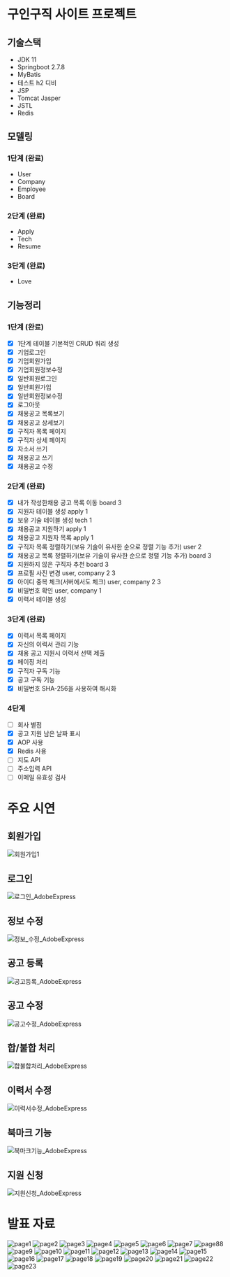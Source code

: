 # 구인구직 사이트 프로젝트

## 기술스택
- JDK 11
- Springboot 2.7.8
- MyBatis
- 테스트 h2 디비
- JSP
- Tomcat Jasper
- JSTL
- Redis

## 모델링
### 1단계 (완료)
- User
- Company
- Employee
- Board
### 2단계 (완료)
- Apply
- Tech
- Resume
### 3단계 (완료)
- Love

## 기능정리
### 1단계 (완료)
- [x]  1단계 테이블 기본적인 CRUD 쿼리 생성
- [x]  기업로그인
- [x]  기업회원가입
- [x]  기업회원정보수정
- [x]  일반회원로그인
- [x]  일반회원가입
- [x]  일반회원정보수정
- [x]  로그아웃
- [x]  채용공고 목록보기
- [x]  채용공고 상세보기
- [x]  구직자 목록 페이지
- [x]  구직자 상세 페이지
- [x]  자소서 쓰기
- [x]  채용공고 쓰기
- [x]  채용공고 수정
### 2단계 (완료)
- [x]  내가 작성한채용 공고 목록 이동 board 3
- [x]  지원자 테이블 생성 apply 1
- [x]  보유 기술 테이블 생성 tech 1
- [x]  채용공고 지원하기 apply 1
- [x]  채용공고 지원자 목록 apply 1
- [x]  구직자 목록 정렬하기(보유 기술이 유사한 순으로 정렬 기능 추가) user 2
- [x]  채용공고 목록 정렬하기(보유 기술이 유사한 순으로 정렬 기능 추가) board 3
- [x]  지원하지 않은 구직자 추천 board 3
- [x]  프로필 사진 변경 user, company 2 3
- [x]  아이디 중복 체크(서버에서도 체크) user, company 2 3
- [x]  비밀번호 확인 user, company 1
- [x]  이력서 테이블 생성
### 3단계 (완료)
- [x]  이력서 목록 페이지
- [x]  자신의 이력서 관리 기능
- [x]  채용 공고 지원시 이력서 선택 제출
- [x]  페이징 처리
- [x]  구직자 구독 기능
- [x]  공고 구독 기능
- [x]  비밀번호 SHA-256을 사용하여 해시화
### 4단계
- [ ]  회사 별점
- [x]  공고 지원 남은 날짜 표시
- [x]  AOP 사용
- [x]  Redis 사용
- [ ]  지도 API
- [ ]  주소입력 API
- [ ]  이메일 유효성 검사

# 주요 시연
## 회원가입
![회원가입1](https://user-images.githubusercontent.com/118786401/232196774-ce324eb5-a4ad-4ccb-9625-7efee63358be.gif)

## 로그인
![로그인_AdobeExpress](https://user-images.githubusercontent.com/118786401/232196800-63bdc0d9-8105-4d73-bdfb-415671233e58.gif)

## 정보 수정
![정보_수정_AdobeExpress](https://user-images.githubusercontent.com/118786401/232197009-9506d2dd-76a3-4fb9-a79a-9628d0bb4915.gif)

## 공고 등록
![공고등록_AdobeExpress](https://user-images.githubusercontent.com/118786401/232197289-130ae8d7-6e8f-4c44-9630-da7e25ce3a2c.gif)

## 공고 수정
![공고수정_AdobeExpress](https://user-images.githubusercontent.com/118786401/232196858-0efeff8d-e712-4da9-ba04-49928368c337.gif)

## 합/불합 처리
![합불합처리_AdobeExpress](https://user-images.githubusercontent.com/118786401/232196960-48e85d02-6823-4b2e-846e-4f1dbc1eef4b.gif)

## 이력서 수정
![이력서수정_AdobeExpress](https://user-images.githubusercontent.com/118786401/232197020-1a5a3c0e-8450-47b8-8f1b-a9690686c125.gif)

## 북마크 기능
![북마크기능_AdobeExpress](https://user-images.githubusercontent.com/118786401/232197051-eff2c37a-1329-42a3-9770-018d12fcb8fa.gif)

## 지원 신청
![지원신청_AdobeExpress](https://user-images.githubusercontent.com/118786401/232197063-5dad2ed8-8a93-45b7-acb1-d12f96c3a983.gif)

# 발표 자료

![page1](https://user-images.githubusercontent.com/118786401/232197082-f4d0cd48-1ec2-4a8a-8b46-49896aaa70ef.png)
![page2](https://user-images.githubusercontent.com/118786401/232197085-b923576e-0314-46b1-8615-1d8a3028deb9.png)
![page3](https://user-images.githubusercontent.com/118786401/232197087-f68e0fcb-2422-4aab-8025-814fb88a42c0.png)
![page4](https://user-images.githubusercontent.com/118786401/232197088-98bed8de-d63a-4f6f-a682-f1afe2e6d8f6.png)
![page5](https://user-images.githubusercontent.com/118786401/232197089-170eb0cb-7c91-4e4d-8b38-3da644c60e5b.png)
![page6](https://user-images.githubusercontent.com/118786401/232197094-91b5b530-a735-4300-953e-696a23a36348.png)
![page7](https://user-images.githubusercontent.com/118786401/232197095-59ada3af-7181-4f0b-8850-09e572557325.png)
![page88](https://user-images.githubusercontent.com/118786401/232197120-ebd87422-9e8a-47c7-8a2d-34b6e9fa319f.png)
![page9](https://user-images.githubusercontent.com/118786401/232197096-efb445f3-3bb7-4b4e-b4eb-392babd35fa3.png)
![page10](https://user-images.githubusercontent.com/118786401/232197097-2133f96c-bf06-4366-adb6-8432c3554505.png)
![page11](https://user-images.githubusercontent.com/118786401/232197099-13e2ec3f-bd1e-4d3c-abab-27c0c9fda90f.png)
![page12](https://user-images.githubusercontent.com/118786401/232197101-2f94e77e-8c92-4984-bcac-c7d39d62bdfc.png)
![page13](https://user-images.githubusercontent.com/118786401/232197102-927a8e8f-a598-443b-8d74-3d1673c5eecb.png)
![page14](https://user-images.githubusercontent.com/118786401/232197104-1b5ebe75-d83a-4786-9dfd-54a489f060b1.png)
![page15](https://user-images.githubusercontent.com/118786401/232197105-2a6c32f6-2376-446c-9b52-061c7f23f1bc.png)
![page16](https://user-images.githubusercontent.com/118786401/232197108-176be1d0-02d5-4912-a856-58c4dda34ee7.png)
![page17](https://user-images.githubusercontent.com/118786401/232197110-2eb1d999-c191-418c-961d-dcc751e155e2.png)
![page18](https://user-images.githubusercontent.com/118786401/232197136-ed6702e4-d4fa-4c09-b2b8-58d850e018f7.png)
![page19](https://user-images.githubusercontent.com/118786401/232197142-10bbca8b-2fa0-4594-bf23-7da933fd6205.png)
![page20](https://user-images.githubusercontent.com/118786401/232197143-dcb81dcc-0ebf-4a6f-9334-d97162693a38.png)
![page21](https://user-images.githubusercontent.com/118786401/232197145-91f2962b-3ead-4135-8ab7-2a4aa5c9010a.png)
![page22](https://user-images.githubusercontent.com/118786401/232197147-a7f34128-583d-4636-8c8a-e12f766fad1b.png)
![page23](https://user-images.githubusercontent.com/118786401/232197148-0eb3d95b-1399-4ecd-928e-b7306ec2f259.png)

